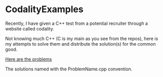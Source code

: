 # CodalityExamples
Recently, I have given a C++ test from a potential recruiter through a website called codality.

Not knowing much C++ (C is my main as you see from the repos), here is my attempts to solve them and distribute the solution(s) for the common good.

[Here are the problems](https://app.codility.com/programmers/lessons/1-iterations/)

The solutions named with the ProblemName.cpp convention.
